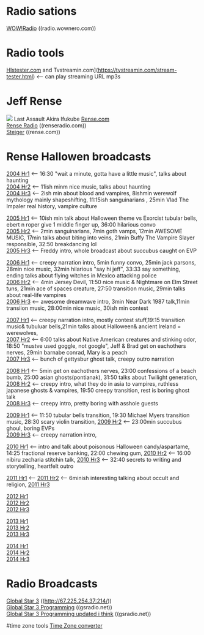 # Radio sations
[WOW!Radio](https://radio.wownero.com/) ((radio.wownero.com))  

# Radio tools
[Hlstester.com](https://www.hlstester.com/) and Tvstreamin.com](https://tvstreamin.com/stream-tester.html)   <-- can play streaming URL mp3s   

# Jeff Rense
<img src="https://www.renseradio.com/JR-2b.jpg">  Last Assault  Akira Ifukube
[Rense.com](https://rense.com/)  
[Rense Radio](https://www.renseradio.com/) ((renseradio.com))  
[Steiger](https://rense.com/steiger/steigerA.htm)  ((rense.com))  

# Rense Hallowen broadcasts
[2004 Hr1](http://mediaarchives.gsradio.net/rense/special/rense_Steiger_102904_hr1.mp3)  <-- 16:30 "wait a minute, gotta have a little music", talks about haunting  
[2004 Hr2](http://mediaarchives.gsradio.net/rense/special/rense_Steiger_102904_hr2.mp3)  <-- 11ish minm nice music, talks about haunting  
[2004 Hr3](http://mediaarchives.gsradio.net/rense/special/rense_Steiger_102904_hr3.mp3)  <-- 2ish min about blood and vampires, 8ishmin werewolf mythology mainly shapeshifting, 11:15ish sanguinarians , 25min Vlad The Impaler real history, vampire culture  

[2005 Hr1](http://mediaarchives.gsradio.net/rense/special/rense_Steiger_102805_hr1.mp3)  <-- 10ish min talk about Halloween theme vs Exorcist tubular bells, ebert n roper give 1 middle finger up, 36:00 hilarious convo  
[2005 Hr2](http://mediaarchives.gsradio.net/rense/special/rense_Steiger_102805_hr2.mp3)  <-- 2min sanguinarians, 7min goth vamps, 12min AWESOME MUSIC, 17min talks about biting into veins, 21min Buffy The Vampire Slayer responsible, 32:50 breakdancing lol  
[2005 Hr3](http://mediaarchives.gsradio.net/rense/special/rense_Steiger_102805_hr3.mp3)  <-- Freddy intro, whole broadcast about succubus caught on EVP 

[2006 Hr1](http://mediaarchives.gsradio.net/rense/special/rense_Steiger_102706_hr1.mp3)  <-- creepy narration intro, 5min funny convo, 25min jack parsons, 28min nice music, 32min hilarious "say hi jeff", 33:33 say something, ending talks about flying witches in Mexico attacking police   
[2006 Hr2](http://mediaarchives.gsradio.net/rense/special/rense_Steiger_102706_hr2.mp3)  <-- 4min Jersey Devil, 11:50 nice music & Nightmare on Elm Street tuns, 21min ace of spaces creature, 27:50 transition music,  29min talks about real-life vampires  
[2006 Hr3](http://mediaarchives.gsradio.net/rense/special/rense_Steiger_102706_hr3.mp3)  <-- awesome dreamwave intro, 3min Near Dark 1987 talk,11min transiion music, 28:00min nice music,  30ish min contest

[2007 Hr1](http://mediaarchives.gsradio.net/rense/special/rense_Steiger_102607_hr1.mp3)  <-- creepy narration intro, mostly contest stuff,19:15 transition music& tubuluar bells,21min talks about Halloween& ancient Ireland = werewolves,   
[2007 Hr2](http://mediaarchives.gsradio.net/rense/special/rense_Steiger_102607_hr2.mp3)  <-- 6:00 talks about Native American creatures and stinking odor, 18:50 "mustve used goggle, not google", Jeff & Brad get on eachothers nerves, 29min barnabe conrad,  Mary is a peach  
[2007 Hr3](http://mediaarchives.gsradio.net/rense/special/rense_Steiger_102607_hr3.mp3)  <-- bunch of gettysbur ghost talk, creepy outro narration

[2008 Hr1](http://mediaarchives.gsradio.net/rense/special/rense_Steiger_102408_hr1.mp3)  <-- 5min get on eachothers nerves, 23:00 confessions of a beach bumb, 25:00 asian ghosts(pontianak), 31:50 talks about Twilight generation,  
[2008 Hr2](http://mediaarchives.gsradio.net/rense/special/rense_Steiger_102408_hr2.mp3)  <-- creepy intro, what they do in asia to vampires, ruthless japanese ghosts & vampires,  19:50 creepy transition, rest is boring ghost talk  
[2008 Hr3](http://mediaarchives.gsradio.net/rense/special/rense_Steiger_102408_hr3.mp3)  <-- creepy intro, pretty boring with asshole guests  

[2009 Hr1](http://mediaarchives.gsradio.net/rense/special/rense_Steiger_103009_hr1.mp3)  <-- 11:50 tubular bells transition, 19:30 Michael Myers transition music, 28:30 scary violin transition, 
[2009 Hr2](http://mediaarchives.gsradio.net/rense/special/rense_Steiger_103009_hr2.mp3)  <-- 23:00min succubus ghoul,  boring EVPs  
[2009 Hr3](http://mediaarchives.gsradio.net/rense/special/rense_Steiger_103009_hr3.mp3)  <-- creepy narration intro,  

[2010 Hr1](http://mediaarchives.gsradio.net/rense/special/rense_Steiger_102910_hr1.mp3)  <-- intro and talk about poisonous Halloween candy/aspartame, 14:25 fractional reserve banking, 22:00 chewing gum, 
[2010 Hr2](http://mediaarchives.gsradio.net/rense/special/rense_Steiger_102910_hr2.mp3)  <-- 16:00 nibiru zecharia stitchin talk, 
[2010 Hr3](http://mediaarchives.gsradio.net/rense/special/rense_Steiger_102910_hr3.mp3)  <-- 32:40 secrets  to writing and storytelling, heartfelt outro 

[2011 Hr1](http://mediaarchives.gsradio.net/rense/special/rense_Steiger_102811_hr1.mp3)  <-- 
[2011 Hr2](http://mediaarchives.gsradio.net/rense/special/rense_Steiger_102811_hr2.mp3)  <-- 6minish interesting talking about occult and religion, 
[2011 Hr3](http://mediaarchives.gsradio.net/rense/special/rense_Steiger_102811_hr3.mp3)  

[2012 Hr1](http://mediaarchives.gsradio.net/rense/special/rense_Steiger_103112_hr1.mp3)  
[2012 Hr2](http://mediaarchives.gsradio.net/rense/special/rense_Steiger_103112_hr2.mp3)  
[2012 Hr3](http://mediaarchives.gsradio.net/rense/special/rense_Steiger_103112_hr3.mp3)  

[2013 Hr1](http://mediaarchives.gsradio.net/rense/special/rense_Steiger_103113_hr1.mp3)  
[2013 Hr2](http://mediaarchives.gsradio.net/rense/special/rense_Steiger_103113_hr2.mp3)  
[2013 Hr3](http://mediaarchives.gsradio.net/rense/special/rense_Steiger_103113_hr3.mp3)  

[2014 Hr1](http://mediaarchives.gsradio.net/rense/special/rense_Steiger_103014_hr1.mp3)  
[2014 Hr2](http://mediaarchives.gsradio.net/rense/special/rense_Steiger_103014_hr2.mp3)  
[2014 Hr3](http://mediaarchives.gsradio.net/rense/special/rense_Steiger_103014_hr3.mp3)  

# Radio Broadcasts
[Global Star 3](http://67.225.254.37:2146/index.html?sid=1) ((http://67.225.254.37:214/))  
[Global Star 3 Programming](http://www.gsradio.net/schedule/star-3.htm) ((gsradio.net))  
[Global Star 3 Programming updated i think](http://www.gsradio.net/help/m-f-star-3.htm) ((gsradio.net))  


#time zone tools
[Time Zone converter](https://24timezones.com/difference/mst/est)  